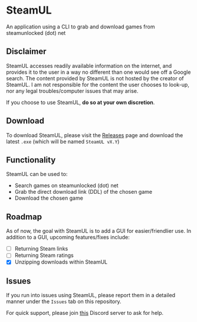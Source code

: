 # SteamUL
An application using a CLI to grab and download games from steamunlocked (dot) net

## Disclaimer
SteamUL accesses readily available information on the internet, and provides it to the user in a way no different than one would see off a Google search. The content provided by SteamUL is not hosted by the creator of SteamUL. I am not responsible for the content the user chooses to look-up, nor any legal troubles/computer issues that may arise.

If you choose to use SteamUL, **do so at your own discretion**.

## Download
To download SteamUL, please visit the [Releases](https://github.com/ashenafee/SteamUL/releases/latest) page and download the latest `.exe` (which will be named `SteamUL vX.Y`)

## Functionality
SteamUL can be used to:

- Search games on steamunlocked (dot) net
- Grab the direct download link (DDL) of the chosen game
- Download the chosen game

## Roadmap
As of now, the goal with SteamUL is to add a GUI for easier/friendlier use. In addition to a GUI, upcoming features/fixes include:

- [ ] Returning Steam links
- [ ] Returning Steam ratings
- [x] Unzipping downloads within SteamUL

## Issues
If you run into issues using SteamUL, please report them in a detailed manner under the `Issues` tab on this repository.

For quick support, please join [this](https://discord.gg/6fvTwWM5mJ) Discord server to ask for help.
